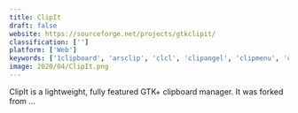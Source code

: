 ```yaml
---
title: ClipIt
draft: false 
website: https://sourceforge.net/projects/gtkclipit/
classification: ['']
platform: ['Web']
keywords: ['1clipboard', 'arsclip', 'clcl', 'clipangel', 'clipmenu', 'clipx', 'clipboardfusion', 'clipdiary', 'clipman', 'copyq', 'gpaste', 'imageoptim', 'notezilla', 'octovid', 'onenote', 'parcellite', 'paste', 'recentx', 'unclutter', 'windows_10_clipboard']
image: 2020/04/ClipIt.png
---
```

ClipIt is a lightweight, fully featured GTK+ clipboard manager. It was forked from ...